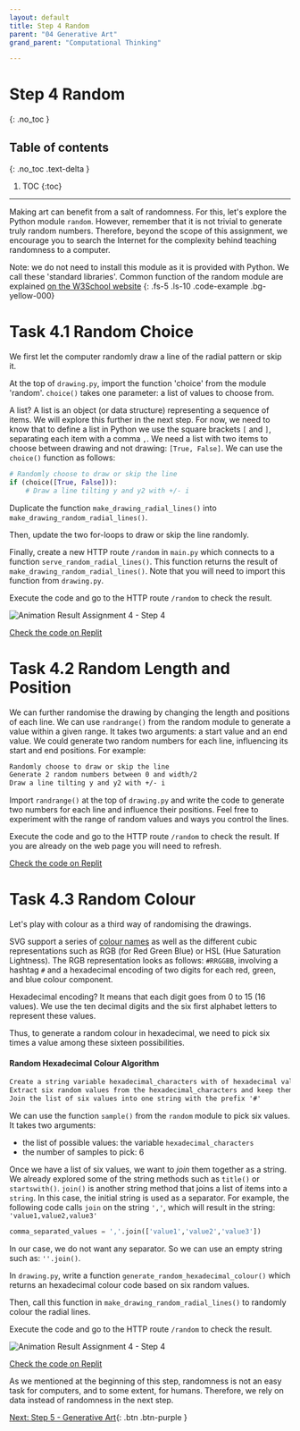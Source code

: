 ```yaml
---
layout: default
title: Step 4 Random
parent: "04 Generative Art"
grand_parent: "Computational Thinking"

---
```


# Step 4 Random
{: .no_toc }

## Table of contents
{: .no_toc .text-delta }

1. TOC
{:toc}

---

Making art can benefit from a salt of randomness. For this, let's explore the Python module `random`. However, remember that it is not trivial to generate truly random numbers. Therefore, beyond the scope of this assignment, we encourage you to search the Internet for the complexity behind teaching randomness to a computer.

Note: we do not need to install this module as it is provided with Python. We call these 'standard libraries'. Common function of the random module are explained [on the W3School website](https://www.w3schools.com/python/module_random.asp)
{: .fs-5 .ls-10 .code-example .bg-yellow-000}


# Task 4.1 Random Choice

We first let the computer randomly draw a line of the radial pattern or skip it.

At the top of `drawing.py`, import the function 'choice' from the module 'random'. `choice()` takes one parameter: a list of values to choose from.

A list? A list is an object (or data structure) representing a sequence of items. We will explore this further in the next step. For now, we need to know that to define a list in Python we use the square brackets `[` and `]`, separating each item with a comma `,`. We need a list with two items to choose between drawing and not drawing: `[True, False]`. We can use the `choice()` function as follows:

```python
# Randomly choose to draw or skip the line
if (choice([True, False])):
    # Draw a line tilting y and y2 with +/- i
```

Duplicate the function `make_drawing_radial_lines()` into `make_drawing_random_radial_lines()`.

Then, update the two for-loops to draw or skip the line randomly.

Finally, create a new HTTP route `/random` in `main.py` which connects to a function `serve_random_radial_lines()`. This function returns the result of `make_drawing_random_radial_lines()`. Note that you will need to import this function from `drawing.py`.

Execute the code and go to the HTTP route `/random` to check the result.

![Animation Result Assignment 4 - Step 4]({{site.baseurl}}/assets/images/task-4-4-1.gif)

[Check the code on Replit](https://repl.it/@IO1075/04-generative-art-step4-1)

# Task 4.2 Random Length and Position

We can further randomise the drawing by changing the length and positions of each line. We can use `randrange()` from the random module to generate a value within a given range. It takes two arguments: a start value and an end value. We could generate two random numbers for each line, influencing its start and end positions. For example:

```markdown
Randomly choose to draw or skip the line
Generate 2 random numbers between 0 and width/2
Draw a line tilting y and y2 with +/- i
```

Import `randrange()` at the top of `drawing.py` and write the code to generate two numbers for each line and influence their positions. Feel free to experiment with the range of random values and ways you control the lines.

Execute the code and go to the HTTP route `/random` to check the result. If you are already on the web page you will need to refresh.

[Check the code on Replit](https://repl.it/@IO1075/04-generative-art-step4-2)

# Task 4.3 Random Colour

Let's play with colour as a third way of randomising the drawings.

SVG support a series of [colour names](https://www.w3.org/TR/css-color-3/#valuea-def-color) as well as the different cubic representations such as RGB (for Red Green Blue) or HSL (Hue Saturation Lightness). The RGB representation looks as follows: `#RRGGBB`, involving a hashtag `#` and a hexadecimal encoding of two digits for each red, green, and blue colour component.

Hexadecimal encoding? It means that each digit goes from 0 to 15 (16 values). We use the ten decimal digits and the six first alphabet letters to represent these values.

Thus, to generate a random colour in hexadecimal, we need to pick six times a value among these sixteen possibilities.

#### Random Hexadecimal Colour Algorithm

```markdown
Create a string variable hexadecimal_characters with of hexadecimal values '0123456789ABCDEF'
Extract six random values from the hexadecimal_characters and keep them in the variable random_value_list
Join the list of six values into one string with the prefix '#'
```

We can use the function `sample()` from the `random` module to pick six values. It takes two arguments:
* the list of possible values: the variable `hexadecimal_characters`
* the number of samples to pick: 6

Once we have a list of six values, we want to _join_ them together as a string. We already explored some of the string methods such as `title()` or `startswith()`. `join()` is another string method that joins a list of items into a `string`. In this case, the initial string is used as a separator. For example, the following code calls `join` on the string `','`, which will result in the string: `'value1,value2,value3'`

```Python
comma_separated_values = ','.join(['value1','value2','value3'])
```

In our case, we do not want any separator. So we can use an empty string such as: `''.join()`.

In `drawing.py`, write a function `generate_random_hexadecimal_colour()` which returns an hexadecimal colour code based on six random values.

Then, call this function in `make_drawing_random_radial_lines()` to randomly colour the radial lines.

Execute the code and go to the HTTP route `/random` to check the result.

![Animation Result Assignment 4 - Step 4]({{site.baseurl}}/assets/images/task-4-4-random-colour.gif)

[Check the code on Replit](https://repl.it/@IO1075/04-generative-art-step4-3)

As we mentioned at the beginning of this step, randomness is not an easy task for computers, and to some extent, for humans. Therefore, we rely on data instead of randomness in the next step.

[Next: Step 5 - Generative Art]({{site.baseurl}}/computational-thinking/04-generative-art/step5-list){: .btn .btn-purple }
